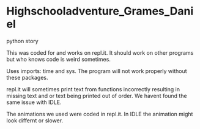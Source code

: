 # Highschooladventure_Grames_Daniel
python story

This was coded for and works on repl.it. It should work on other programs but who knows code is weird sometimes. 

Uses imports: time and sys. The program will not work properly without these packages. 

repl.it will sometimes print text from functions incorrectly resulting in missing text and or text being printed out of order. We havent found the same issue with IDLE. 

The animations we used were coded in repl.it. In IDLE the animation might look differnt or slower. 

